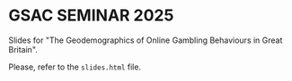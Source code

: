 # GSAC SEMINAR 2025

Slides for "The Geodemographics of Online Gambling Behaviours in Great Britain".

Please, refer to the `slides.html` file.

